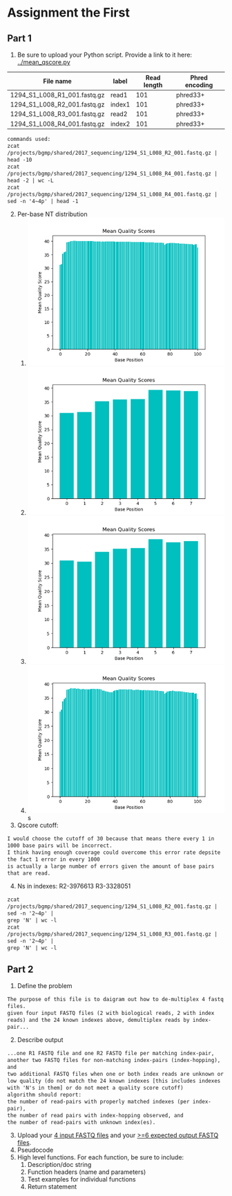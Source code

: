 # Assignment the First

## Part 1
1. Be sure to upload your Python script. Provide a link to it here: [../mean_qscore.py](../mean_qscore.py)

| File name | label | Read length | Phred encoding |
|---|---|---|---|
| 1294_S1_L008_R1_001.fastq.gz |read1|101|phred33+|
| 1294_S1_L008_R2_001.fastq.gz |index1|101|phred33+|
| 1294_S1_L008_R3_001.fastq.gz |read2|101|phred33+|
| 1294_S1_L008_R4_001.fastq.gz |index2|101|phred33+|

```
commands used:
zcat /projects/bgmp/shared/2017_sequencing/1294_S1_L008_R2_001.fastq.gz | head -10
zcat /projects/bgmp/shared/2017_sequencing/1294_S1_L008_R4_001.fastq.gz | head -2 | wc -L
zcat /projects/bgmp/shared/2017_sequencing/1294_S1_L008_R4_001.fastq.gz | sed -n '4~4p' | head -1
```
2. Per-base NT distribution
    1. ![Alt text](1294_S1_L008_R1_001.fastq.gz_hist.png)
    2. ![Alt text](1294_S1_L008_R2_001.fastq.gz_hist.png)
    3. ![Alt text](1294_S1_L008_R3_001.fastq.gz_hist.png)
    4. ![Alt text](1294_S1_L008_R4_001.fastq.gz_hist.png)
    s
3. Qscore cutoff:
```
I would choose the cutoff of 30 because that means there every 1 in 1000 base pairs will be incorrect. 
I think having enough coverage could overcome this error rate depsite the fact 1 error in every 1000
is actually a large number of errors given the amount of base pairs that are read.
```
4. Ns in indexes: R2-3976613   R3-3328051
```
zcat /projects/bgmp/shared/2017_sequencing/1294_S1_L008_R2_001.fastq.gz | sed -n '2~4p' | 
grep 'N' | wc -l
zcat /projects/bgmp/shared/2017_sequencing/1294_S1_L008_R3_001.fastq.gz | sed -n '2~4p' | 
grep 'N' | wc -l

```


## Part 2
1. Define the problem
```
The purpose of this file is to daigram out how to de-multiplex 4 fastq files.
given four input FASTQ files (2 with biological reads, 2 with index reads) and the 24 known indexes above, demultiplex reads by index-pair...
```

2. Describe output
```
...one R1 FASTQ file and one R2 FASTQ file per matching index-pair,
another two FASTQ files for non-matching index-pairs (index-hopping), and
two additional FASTQ files when one or both index reads are unknown or low quality (do not match the 24 known indexes [this includes indexes with 'N's in them] or do not meet a quality score cutoff)
algorithm should report:
the number of read-pairs with properly matched indexes (per index-pair),
the number of read pairs with index-hopping observed, and
the number of read-pairs with unknown index(es).
```
3. Upload your [4 input FASTQ files](../TEST-input_FASTQ) and your [>=6 expected output FASTQ files](../TEST-output_FASTQ).
4. Pseudocode
5. High level functions. For each function, be sure to include:
    1. Description/doc string
    2. Function headers (name and parameters)
    3. Test examples for individual functions
    4. Return statement
